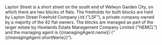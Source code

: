 Layton Street is a short street on the south end of Welwyn Garden City, on which there are two blocks of flats. The freeholds for both blocks are held by Layton Street Freehold Company Ltd (_"LSF"_), a private company owned by a majority of the 42 flat owners. The blocks are managed as part of the larger estate by Howlands Estate Management Company Limited (_"HEMCL"_) and the managing agent is {{managingAgent.name}} (_"{{managingAgent.shortName}}"_).
